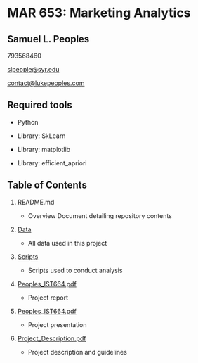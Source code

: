 # MAR 653: Marketing Analytics
## Samuel L. Peoples

793568460

slpeople@syr.edu

contact@lukepeoples.com

## Required tools

* Python

* Library: SkLearn

* Library: matplotlib

* Library: efficient_apriori

## Table of Contents

1. README.md 
    - Overview Document detailing repository contents

2. [Data](https://github.com/SLPeoples/MSADS_Portfolio/tree/master/IST736_TextMining/data)
    - All data used in this project

3. [Scripts](https://github.com/SLPeoples/MSADS_Portfolio/tree/master/IST736_TextMining/scripts)
    - Scripts used to conduct analysis

4. [Peoples_IST664.pdf](https://github.com/SLPeoples/MSADS_Portfolio/blob/master/IST736_TextMining/Peoples_IST736_RPT.pdf)
    - Project report
	
5. [Peoples_IST664.pdf](https://github.com/SLPeoples/MSADS_Portfolio/blob/master/IST736_TextMining/Peoples_IST736_PPT.pdf)
    - Project presentation
  
6. [Project_Description.pdf](https://github.com/SLPeoples/MSADS_Portfolio/blob/master/IST736_TextMining/Project_Description.pdf)
    - Project description and guidelines
